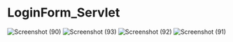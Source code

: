 # LoginForm_Servlet
![Screenshot (90)](https://user-images.githubusercontent.com/96650638/233069990-c5d76380-6b6f-42af-9437-4daa9c5385c2.png)
![Screenshot (93)](https://user-images.githubusercontent.com/96650638/233070005-592d3cd9-e02d-4f74-82e8-94129c4b9693.png)
![Screenshot (92)](https://user-images.githubusercontent.com/96650638/233070016-1ee3fc45-a42c-499c-8219-a6bdac2051e5.png)
![Screenshot (91)](https://user-images.githubusercontent.com/96650638/233070023-07a30341-9afa-4a66-ac32-35bb27e73ac1.png)

